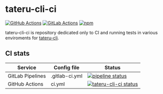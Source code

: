 # tateru-cli-ci

[![GitHub Actions](https://img.shields.io/badge/CI-GitHub%20Actions-blue.svg?logo=github)](https://github.com/danielsitek/tateru-cli-ci/actions)
[![GitLab Actions](https://img.shields.io/badge/CI-GitLab%20Pipelines-blue.svg?logo=gitlab)](https://gitlab.com/danielsitek/tateru-cli-ci/pipelines)
[![npm](https://img.shields.io/npm/v/tateru-cli)](https://www.npmjs.com/package/tateru-cli)

tateru-cli-ci is repository dedicated only to CI and running tests in various enviroments for [tateru-cli](https://www.npmjs.com/package/tateru-cli).

## CI stats

| Service | Config file | Status |
| --- | --- | --- |
| GitLab Pipelines | .gitlab-ci.yml | [![pipeline status](https://gitlab.com/danielsitek/tateru-cli-ci/badges/master/pipeline.svg)](https://github.com/danielsitek/tateru-cli-ci/blob/master/.gitlab-ci.yml) |
| GitHub Actions | ci.yml | [![tateru-cli-ci status](https://github.com/danielsitek/tateru-cli-ci/workflows/ci-tests/badge.svg?branch=master)](https://github.com/danielsitek/tateru-cli-ci/blob/master/.github/workflows/ci.yml) |

